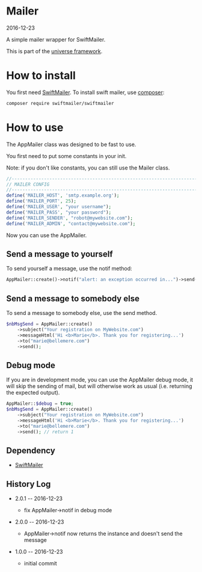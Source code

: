 Mailer
==============
2016-12-23


A simple mailer wrapper for SwiftMailer.


This is part of the [universe framework](https://github.com/karayabin/universe-snapshot).



How to install
===================
You first need [SwiftMailer](http://swiftmailer.org/).
To install swift mailer, use [composer](https://getcomposer.org/):

```bash
composer require swiftmailer/swiftmailer
```


How to use
===============

The AppMailer class was designed to be fast to use.

You first need to put some constants in your init.

Note: if you don't like constants, you can still use the Mailer class.

```php
//------------------------------------------------------------------------------/
// MAILER CONFIG
//------------------------------------------------------------------------------/
define('MAILER_HOST', 'smtp.example.org');
define('MAILER_PORT', 25);
define('MAILER_USER', "your username");
define('MAILER_PASS', "your password");
define('MAILER_SENDER', "robot@mywebsite.com");
define('MAILER_ADMIN', "contact@mywebsite.com");
```

Now you can use the AppMailer.


Send a message to yourself
--------------------------
To send yourself a message, use the notif method:

```php
AppMailer::create()->notif("alert: an exception occurred in...")->send();
```


Send a message to somebody else
---------------------------------

To send a message to somebody else, use the send method.

```php
$nbMsgSend = AppMailer::create()
    ->subject("Your registration on MyWebsite.com")
    ->messageHtml('Hi <b>Marie</b>. Thank you for registering...')
    ->to("marie@bellemere.com")
    ->send();
```

Debug mode
------------

If you are in development mode, you can use the AppMailer debug mode,
it will skip the sending of mail, but will otherwise work as usual (i.e. returning
the expected output).


```php
AppMailer::$debug = true;
$nbMsgSend = AppMailer::create()
    ->subject("Your registration on MyWebsite.com")
    ->messageHtml('Hi <b>Marie</b>. Thank you for registering...')
    ->to("marie@bellemere.com")
    ->send(); // return 1
```




Dependency
--------------
- [SwiftMailer](http://swiftmailer.org/)



History Log
------------------
    
- 2.0.1 -- 2016-12-23

    - fix AppMailer->notif in debug mode
    
- 2.0.0 -- 2016-12-23

    - AppMailer->notif now returns the instance and doesn't send the message
    
- 1.0.0 -- 2016-12-23

    - initial commit